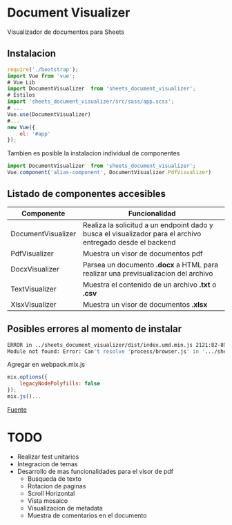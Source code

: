 # Document Visualizer

Visualizador de documentos para Sheets

## Instalacion
```js
require('./bootstrap');
import Vue from 'vue';
# Vue Lib
import DocumentVisualizer  from 'sheets_document_visualizer';
# Estilos
import 'sheets_document_visualizer/src/sass/app.scss';
# ...
Vue.use(DocumentVisualizer)
#...
new Vue({
    el: '#app'
});

```
Tambien es posible la instalacion individual de componentes
```js
import DocumentVisualizer  from 'sheets_document_visualizer';
Vue.component('alias-component', DocumentVisualizer.PdfVisualizer)
```

## Listado de componentes accesibles
| Componente | Funcionalidad |
|---|---|
|DocumentVisualizer| Realiza la solicitud a un endpoint dado y busca el visualizador para el archivo entregado desde el backend|
|PdfVisualizer| Muestra un visor de documentos pdf |
|DocxVisualizer| Parsea un documento **.docx** a HTML para realizar una previsualizacion del archivo|
|TextVisualizer| Muestra el contenido de un archivo **.txt** o **.csv**|
|XlsxVisualizer| Muestra un visor de documentos **.xlsx**|
## Posibles errores al momento de instalar
```bash
ERROR in ../sheets_document_visualizer/dist/index.umd.min.js 2121:82-89
Module not found: Error: Can't resolve 'process/browser.js' in '.../sheets_document_visualizer/dist'
```
Agregar en webpack.mix.js
```js
mix.options({
    legacyNodePolyfills: false
});
mix.js()...
```
[Fuente](https://laravel-mix.com/docs/6.0/legacy-node-polyfills)

# TODO
- Realizar test unitarios
- Integracion de temas
- Desarrollo de mas funcionalidades para el visor de pdf
    - Busqueda de texto
    - Rotacion de paginas
    - Scroll Horizontal 
    - Vista mosaico
    - Visualizacion de metadata
    - Muestra de comentarios en el documento